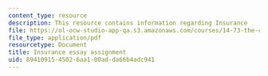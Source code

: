 ```yaml
---
content_type: resource
description: This resource contains information regarding Insurance
file: https://ol-ocw-studio-app-qa.s3.amazonaws.com/courses/14-73-the-challenge-of-world-poverty-spring-2011/8941091545026aa100adda66b4adc941_MIT14_73S11_Insurance.pdf
file_type: application/pdf
resourcetype: Document
title: Insurance essay assignment
uid: 89410915-4502-6aa1-00ad-da66b4adc941
---
```

